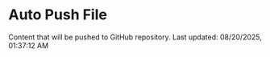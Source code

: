 # Auto Push File

Content that will be pushed to GitHub repository.
Last updated: 08/20/2025, 01:37:12 AM